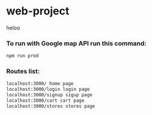 # web-project
heloo

### To run with Google map API run this command:

```bash
npm run prod
```

### Routes list:

```bash
localhost:3000/ home page
localhost:3000/login login page
localhost:3000/signup sigup page
localhost:3000/cart cart page
localhost:3000/stores stores page
```
